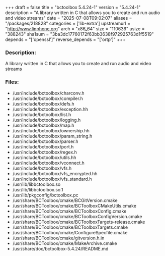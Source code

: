+++
draft = false
title = "bctoolbox 5.4.24-1"
version = "5.4.24-1"
description = "A library written in C that allows you to create and run audio and video streams"
date = "2025-07-08T09:02:07"
aliases = "/packages/218828"
categories = ['lib-extra']
upstreamurl = "http://www.linphone.org"
arch = "x86_64"
size = "110636"
usize = "388243"
sha1sum = "3ba3dc17760172f63bb3638f972925763d1f5519"
depends = "['openssl']"
reverse_depends = "['ortp']"
+++
### Description: 
A library written in C that allows you to create and run audio and video streams

### Files: 
* /usr/include/bctoolbox/charconv.h
* /usr/include/bctoolbox/compiler.h
* /usr/include/bctoolbox/defs.h
* /usr/include/bctoolbox/exception.hh
* /usr/include/bctoolbox/list.h
* /usr/include/bctoolbox/logging.h
* /usr/include/bctoolbox/map.h
* /usr/include/bctoolbox/ownership.hh
* /usr/include/bctoolbox/param_string.h
* /usr/include/bctoolbox/parser.h
* /usr/include/bctoolbox/port.h
* /usr/include/bctoolbox/regex.h
* /usr/include/bctoolbox/utils.hh
* /usr/include/bctoolbox/vconnect.h
* /usr/include/bctoolbox/vfs.h
* /usr/include/bctoolbox/vfs_encrypted.hh
* /usr/include/bctoolbox/vfs_standard.h
* /usr/lib/libbctoolbox.so
* /usr/lib/libbctoolbox.so.1
* /usr/lib/pkgconfig/bctoolbox.pc
* /usr/share/BCToolbox/cmake/BCGitVersion.cmake
* /usr/share/BCToolbox/cmake/BCToolboxCMakeUtils.cmake
* /usr/share/BCToolbox/cmake/BCToolboxConfig.cmake
* /usr/share/BCToolbox/cmake/BCToolboxConfigVersion.cmake
* /usr/share/BCToolbox/cmake/BCToolboxTargets-release.cmake
* /usr/share/BCToolbox/cmake/BCToolboxTargets.cmake
* /usr/share/BCToolbox/cmake/ConfigureSpecfile.cmake
* /usr/share/BCToolbox/cmake/gitversion.h.in
* /usr/share/BCToolbox/cmake/MakeArchive.cmake
* /usr/share/doc/bctoolbox-5.4.24/README.md

